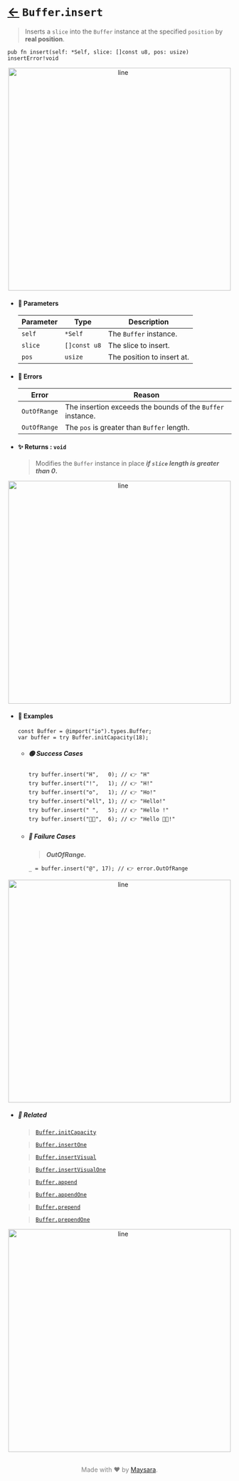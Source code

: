 # [←](../Buffer.md) `Buffer`.`insert`

> Inserts a `slice` into the `Buffer` instance at the specified `position` by **real position**.

```zig
pub fn insert(self: *Self, slice: []const u8, pos: usize) insertError!void
```


<div align="center">
<img src="https://github.com/maysara-elshewehy/io-bench/tree/main/dist/img/md/line.png" alt="line" style="width:500px;"/>
</div>

- #### 🧩 Parameters

    | Parameter | Type         | Description                |
    | --------- | ------------ | -------------------------- |
    | `self`    | `*Self`      | The `Buffer` instance.     |
    | `slice`   | `[]const u8` | The slice to insert.       |
    | `pos`     | `usize`      | The position to insert at. |

- #### 🚫 Errors

    | Error          | Reason                                                     |
    | -------------- | ---------------------------------------------------------- |
    | `OutOfRange`   | The insertion exceeds the bounds of the `Buffer` instance. |
    | `OutOfRange`   | The `pos` is greater than `Buffer` length.                 |

- #### ✨ Returns : `void`

    > Modifies the `Buffer` instance in place **_if `slice` length is greater than 0_.**

<div align="center">
<img src="https://github.com/maysara-elshewehy/io-bench/tree/main/dist/img/md/line.png" alt="line" style="width:500px;"/>
</div>

- #### 🧪 Examples

    ```zig
    const Buffer = @import("io").types.Buffer;
    var buffer = try Buffer.initCapacity(18);
    ```

    - ##### 🟢 Success Cases

        ```zig
        try buffer.insert("H",   0); // 👉 "H"
        try buffer.insert("!",   1); // 👉 "H!"
        try buffer.insert("o",   1); // 👉 "Ho!"
        try buffer.insert("ell", 1); // 👉 "Hello!"
        try buffer.insert(" ",   5); // 👉 "Hello !"
        try buffer.insert("👨‍🏭",  6); // 👉 "Hello 👨‍🏭!"
        ```

    - ##### 🔴 Failure Cases

        > **_OutOfRange._**

        ```zig
        _ = buffer.insert("@", 17); // 👉 error.OutOfRange
        ```

<div align="center">
<img src="https://github.com/maysara-elshewehy/io-bench/tree/main/dist/img/md/line.png" alt="line" style="width:500px;"/>
</div>

- ##### 🔗 Related

  > [`Buffer.initCapacity`](./initCapacity.md)

  > [`Buffer.insertOne`](./insertOne.md)

  > [`Buffer.insertVisual`](./insertVisual.md)

  > [`Buffer.insertVisualOne`](./insertVisualOne.md)

  > [`Buffer.append`](./append.md)

  > [`Buffer.appendOne`](./appendOne.md)

  > [`Buffer.prepend`](./prepend.md)

  > [`Buffer.prependOne`](./prependOne.md)

<div align="center">
<img src="https://github.com/maysara-elshewehy/io-bench/tree/main/dist/img/md/line.png" alt="line" style="width:500px;"/>
</div>

<p align="center" style="color:grey;"><br />Made with ❤️ by <a href="http://github.com/maysara-elshewehy" target="blank">Maysara</a>.</p>